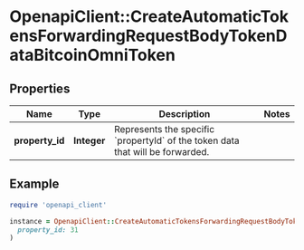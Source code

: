 # OpenapiClient::CreateAutomaticTokensForwardingRequestBodyTokenDataBitcoinOmniToken

## Properties

| Name | Type | Description | Notes |
| ---- | ---- | ----------- | ----- |
| **property_id** | **Integer** | Represents the specific &#x60;propertyId&#x60; of the token data that will be forwarded. |  |

## Example

```ruby
require 'openapi_client'

instance = OpenapiClient::CreateAutomaticTokensForwardingRequestBodyTokenDataBitcoinOmniToken.new(
  property_id: 31
)
```

